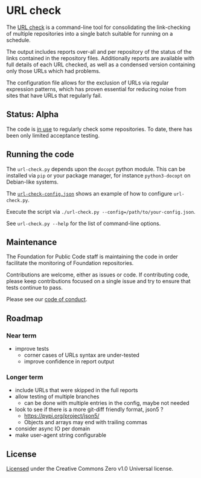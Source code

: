 # URL check

<!-- SPDX-License-Identifier: CC0-1.0 -->
<!-- SPDX-FileCopyrightText: 2023 The Foundation for Public Code <info@publiccode.net> -->

The [URL check](url-check.py) is a command-line tool for consolidating the link-checking of multiple repositories into a single batch suitable for running on a schedule.

The output includes reports over-all and per repository of the status of the links contained in the repository files.
Additionally reports are available with full details of each URL checked, as well as a condensed version containing only those URLs which had problems.

The configuration file allows for the exclusion of URLs via regular expression patterns, which has proven essential for reducing noise from sites that have URLs that regularly fail.

## Status: Alpha

The code is [in use](https://publiccodenet.github.io/publiccodenet-url-check/) to regularly check some repositories.
To date, there has been only limited acceptance testing.

## Running the code

The `url-check.py` depends upon the `docopt` python module.
This can be installed via `pip` or your package manager, for instance `python3-docopt` on Debian-like systems.

The [`url-check-config.json`](url-check-config.json) shows an example of how to configure `url-check.py`.

Execute the script via `./url-check.py --config=/path/to/your-config.json`.

See `url-check.py --help` for the list of command-line options.

## Maintenance

The Foundation for Public Code staff is maintaining the code in order facilitate the monitoring of Foundation repositories.

Contributions are welcome, either as issues or code.
If contributing code, please keep contributions focused on a single issue and try to ensure that tests continue to pass.

Please see our [code of conduct](CODE_OF_CONDUCT.md).

## Roadmap

### Near term

* improve tests
  * corner cases of URLs syntax are under-tested
  * improve confidence in report output

### Longer term

* include URLs that were skipped in the full reports
* allow testing of multiple branches
  * can be done with multiple entries in the config, maybe not needed
* look to see if there is a more git-diff friendly format, json5 ?
  * https://pypi.org/project/json5/
  * Objects and arrays may end with trailing commas
* consider async IO per domain
* make user-agent string configurable

## License

[Licensed](COPYING) under the Creative Commons Zero v1.0 Universal license.
